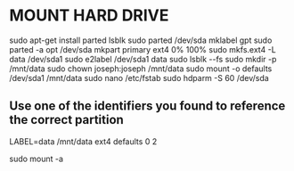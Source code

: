 # MOUNT HARD DRIVE
sudo apt-get install parted
lsblk
sudo parted /dev/sda mklabel gpt
sudo parted -a opt /dev/sda mkpart primary ext4 0% 100%
sudo mkfs.ext4 -L data /dev/sda1
sudo e2label /dev/sda1 data
sudo lsblk --fs
sudo mkdir -p /mnt/data
sudo chown joseph:joseph /mnt/data
sudo mount -o defaults /dev/sda1 /mnt/data
sudo nano /etc/fstab
sudo hdparm -S 60 /dev/sda

## Use one of the identifiers you found to reference the correct partition
<!-- /dev/sda1 /mnt/data ext4 defaults 0 2 -->
<!-- UUID=11e1d3c9-f582-5484-b1a7-93de564438a4 /mnt/data ext4 defaults 0 2 -->
LABEL=data /mnt/data ext4 defaults 0 2

sudo mount -a